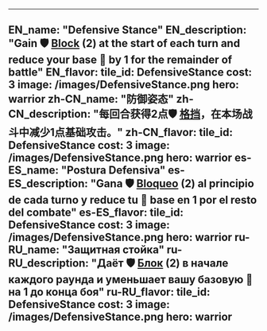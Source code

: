 ---

EN_name: "Defensive Stance"
EN_description: "Gain 🛡️️ <u>Block</u> (2) at the start of each turn and reduce your base 🔸 by 1 for the remainder of battle"
EN_flavor: 
tile_id: DefensiveStance
cost: 3
image: /images/DefensiveStance.png
hero: warrior
zh-CN_name: "防御姿态"
zh-CN_description: "每回合获得2点🛡️️ <u>格挡</u>，在本场战斗中减少1点基础攻击。"
zh-CN_flavor: 
tile_id: DefensiveStance
cost: 3
image: /images/DefensiveStance.png
hero: warrior
es-ES_name: "Postura Defensiva"
es-ES_description: "Gana 🛡️️ <u>Bloqueo</u> (2) al principio de cada turno y reduce tu 🔸 base en 1 por el resto del combate"
es-ES_flavor: 
tile_id: DefensiveStance
cost: 3
image: /images/DefensiveStance.png
hero: warrior
ru-RU_name: "Защитная стойка"
ru-RU_description: "Даёт 🛡️️ <u>Блок</u> (2) в начале каждого раунда и уменьшает вашу базовую 🔸 на 1 до конца боя"
ru-RU_flavor: 
tile_id: DefensiveStance
cost: 3
image: /images/DefensiveStance.png
hero: warrior
---